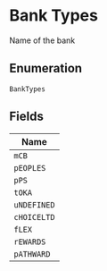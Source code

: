 
# Bank Types

Name of the bank

## Enumeration

`BankTypes`

## Fields

| Name |
|  --- |
| `mCB` |
| `pEOPLES` |
| `pPS` |
| `tOKA` |
| `uNDEFINED` |
| `cHOICELTD` |
| `fLEX` |
| `rEWARDS` |
| `pATHWARD` |

